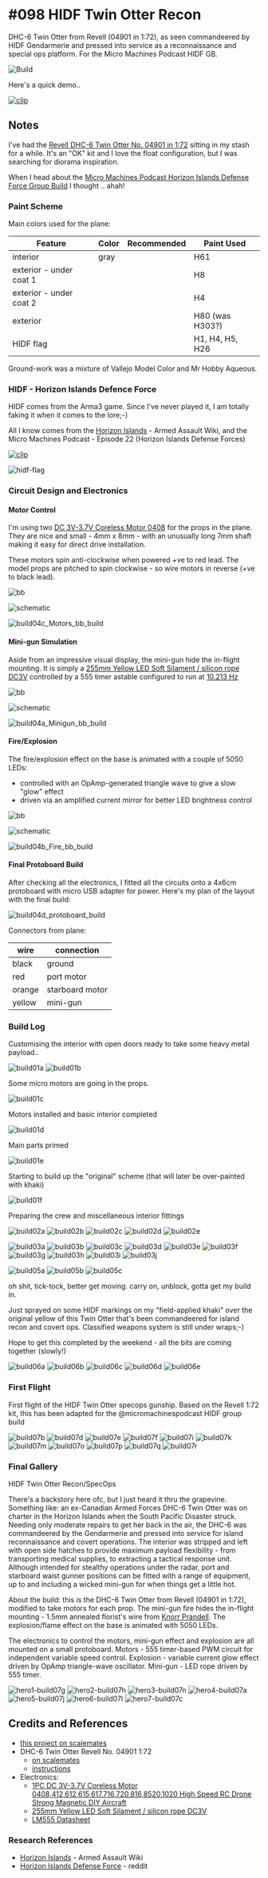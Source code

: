 # #098 HIDF Twin Otter Recon

DHC-6 Twin Otter from Revell (04901 in 1:72), as seen commandeered by HIDF Gendarmerie and pressed into service as a reconnaissance and special ops platform.
For the Micro Machines Podcast HIDF GB.

![Build](./assets/TwinOtter_build.jpg?raw=true)

Here's a quick demo..

[![clip](https://img.youtube.com/vi/hquGInDrmBc/0.jpg)](https://www.youtube.com/watch?v=hquGInDrmBc)

## Notes

I've had the [Revell DHC-6 Twin Otter No. 04901 in 1:72](https://www.scalemates.com/kits/revell-04901-dhc-6-twin-otter--607525)
sitting in my stash for a while.
 It's an "OK" kit and I love the float configuration, but I was searching for diorama inspiration.

When I head about the
[Micro Machines Podcast Horizon Islands Defense Force Group Build](https://www.youtube.com/watch?v=Dcp4T_c6mHw)
I thought .. ahah!

### Paint Scheme

Main colors used for the plane:

| Feature                  | Color                | Recommended | Paint Used |
|--------------------------|----------------------|-------------|------------|
| interior                 | gray                 |             | H61        |
| exterior - under coat  1 |                      |             | H8         |
| exterior - under coat  2 |                      |             | H4         |
| exterior                 |                      |             | H80 (was H303?) |
| HIDF flag                |                      |             | H1, H4, H5, H26 |

Ground-work was a mixture of Vallejo Model Color and Mr Hobby Aqueous.

### HIDF - Horizon Islands Defence Force

HIDF comes from the Arma3 game. Since I've never played it, I am totally faking it when it comes to the lore;-)

All I know comes from the
[Horizon Islands](https://armedassault.fandom.com/wiki/Horizon_Islands) - Armed Assault Wiki,
and the Micro Machines Podcast - Episode 22 (Horizon Islands Defense Forces)

[![clip](https://img.youtube.com/vi/Dcp4T_c6mHw/0.jpg)](https://www.youtube.com/watch?v=Dcp4T_c6mHw)

![hidf-flag](./assets/hidf-flag.jpg?raw=true)

### Circuit Design and Electronics

#### Motor Control

I'm using two [DC 3V-3.7V Coreless Motor 0408](https://www.aliexpress.com/item/4001279573187.html) for the props in the plane.
They are nice and small - 4mm x 8mm  - with an unusually long 7mm shaft making it easy for direct drive installation.

These motors spin anti-clockwise when powered +ve to red lead.
The model props are pitched to spin clockwise - so wire motors in reverse (+ve to black lead).

![bb](./assets/Motors_bb.jpg?raw=true)

![schematic](./assets/Motors_schematic.jpg?raw=true)

![build04c_Motors_bb_build](./assets/build04c_Motors_bb_build.jpg?raw=true)

#### Mini-gun Simulation

Aside from an impressive visual display, the mini-gun hide the in-flight mounting. It is simply a
[255mm Yellow LED Soft Silament / silicon rope DC3V](https://www.aliexpress.com/item/1005005242048043.html)
controlled by a 555 timer astable configured to run at
[10.213 Hz](https://visual555.tardate.com/?mode=astable&r1=10&r2=10&c=4.7)

![bb](./assets/MiniGun_bb.jpg?raw=true)

![schematic](./assets/MiniGun_schematic.jpg?raw=true)

![build04a_Minigun_bb_build](./assets/build04a_Minigun_bb_build.jpg?raw=true)

#### Fire/Explosion

The fire/explosion effect on the base is animated with a couple of 5050 LEDs:

* controlled with an OpAmp-generated triangle wave to give a slow "glow" effect
* driven via an amplified current mirror for better LED brightness control

![bb](./assets/Fire_bb.jpg?raw=true)

![schematic](./assets/Fire_schematic.jpg?raw=true)

![build04b_Fire_bb_build](./assets/build04b_Fire_bb_build.jpg?raw=true)

#### Final Protoboard Build

After checking all the electronics, I fitted all the circuits onto a 4x6cm protoboard with micro USB adapter for power.
Here's my plan of the layout with the final build:

![build04d_protoboard_build](./assets/build04d_protoboard_build.jpg?raw=true)

Connectors from plane:

| wire    | connection      |
|---------|-----------------|
| black   | ground          |
| red     | port motor      |
| orange  | starboard motor |
| yellow  | mini-gun        |

### Build Log

Customising the interior with open doors ready to take some heavy metal payload..

![build01a](./assets/build01a.jpg?raw-true)
![build01b](./assets/build01b.jpg?raw-true)

Some micro motors are going in the props.

![build01c](./assets/build01c.jpg?raw-true)

Motors installed and basic interior completed

![build01d](./assets/build01d.jpg?raw-true)

Main parts primed

![build01e](./assets/build01e.jpg?raw-true)

Starting to build up the "original" scheme (that will later be over-painted with khaki)

![build01f](./assets/build01f.jpg?raw-true)

Preparing the crew and miscellaneous interior fittings

![build02a](./assets/build02a.jpg?raw-true)
![build02b](./assets/build02b.jpg?raw-true)
![build02c](./assets/build02c.jpg?raw-true)
![build02d](./assets/build02d.jpg?raw-true)
![build02e](./assets/build02e.jpg?raw-true)

![build03a](./assets/build03a.jpg?raw-true)
![build03b](./assets/build03b.jpg?raw-true)
![build03c](./assets/build03c.jpg?raw-true)
![build03d](./assets/build03d.jpg?raw-true)
![build03e](./assets/build03e.jpg?raw-true)
![build03f](./assets/build03f.jpg?raw-true)
![build03g](./assets/build03g.jpg?raw-true)
![build03h](./assets/build03h.jpg?raw-true)
![build03i](./assets/build03i.jpg?raw-true)
![build03j](./assets/build03j.jpg?raw-true)

![build05a](./assets/build05a.jpg?raw-true)
![build05b](./assets/build05b.jpg?raw-true)
![build05c](./assets/build05c.jpg?raw-true)

oh shit, tick-tock,
better get moving.
carry on, unblock,
gotta get my build in.

Just sprayed on some HIDF markings on my "field-applied khaki" over the original yellow of this Twin Otter that's been commandeered for island recon and covert ops.
Classified weapons system is still under wraps;-)

Hope to get this completed by the weekend - all the bits are coming together (slowly!)

![build06a](./assets/build06a.jpg?raw-true)
![build06b](./assets/build06b.jpg?raw-true)
![build06c](./assets/build06c.jpg?raw-true)
![build06d](./assets/build06d.jpg?raw-true)
![build06e](./assets/build06e.jpg?raw-true)

### First Flight

First flight of the HIDF Twin Otter specops gunship. Based on the Revell 1:72 kit, this has been adapted for the @micromachinespodcast HIDF group build

![build07b](./assets/build07b.jpg?raw-true)
![build07d](./assets/build07d.jpg?raw-true)
![build07e](./assets/build07e.jpg?raw-true)
![build07f](./assets/build07f.jpg?raw-true)
![build07i](./assets/build07i.jpg?raw-true)
![build07k](./assets/build07k.jpg?raw-true)
![build07m](./assets/build07m.jpg?raw-true)
![build07o](./assets/build07o.jpg?raw-true)
![build07p](./assets/build07p.jpg?raw-true)
![build07q](./assets/build07q.jpg?raw-true)
![build07r](./assets/build07r.jpg?raw-true)

### Final Gallery

HIDF Twin Otter Recon/SpecOps

There's a backstory here ofc, but I just heard it thru the grapevine. Something like:
an ex-Canadian Armed Forces DHC-6 Twin Otter was on charter in the Horizon Islands when the South Pacific Disaster struck.
Needing only moderate repairs to get her back in the air, the DHC-6 was commandeered by the Gendarmerie and pressed into service
for island reconnaissance and covert operations. The interior was stripped and left with open side hatches to provide maximum payload flexibility - from transporting medical supplies, to extracting a tactical response unit. Although intended for stealthy operations under the radar, port and starboard waist gunner positions
can be fitted with a range of equipment, up to and including a wicked mini-gun for when things get a little hot.

About the build: this is the DHC-6 Twin Otter from Revell (04901 in 1:72), modified to take motors for each prop.
The mini-gun fire hides the in-flight mounting - 1.5mm annealed florist's wire from [Knorr Prandell](https://www.knorrprandell.com).
The explosion/flame effect on the base is animated with 5050 LEDs.

The electronics to control the motors, mini-gun effect and explosion are all mounted on a small protoboard.
Motors - 555 timer-based PWM circuit for independent variable speed control.
Explosion - variable current glow effect driven by OpAmp triangle-wave oscillator.
Mini-gun - LED rope driven by 555 timer.

![hero1-build07g](./assets/hero1-build07g.jpg?raw=true)
![hero2-build07h](./assets/hero2-build07h.jpg?raw=true)
![hero3-build07n](./assets/hero3-build07n.jpg?raw=true)
![hero4-build07a](./assets/hero4-build07a.jpg?raw=true)
![hero5-build07j](./assets/hero5-build07j.jpg?raw=true)
![hero6-build07l](./assets/hero6-build07l.jpg?raw=true)
![hero7-build07c](./assets/hero7-build07c.jpg?raw=true)

## Credits and References

* [this project on scalemates](https://www.scalemates.com/profiles/mate.php?id=74137&p=projects&project=152241)
* DHC-6 Twin Otter Revell No. 04901 1:72
    * [on scalemates](https://www.scalemates.com/kits/revell-04901-dhc-6-twin-otter--607525)
    * [instructions](./assets/04901-instructions.pdf)
* Electronics:
    * [1PC DC 3V-3.7V Coreless Motor 0408,412,612,615,617.716,720,816,8520,1020 High Speed RC Drone Strong Magnetic DIY Aircraft](https://www.aliexpress.com/item/4001279573187.html)
    * [255mm Yellow LED Soft Silament / silicon rope DC3V](https://www.aliexpress.com/item/1005005242048043.html)
    * [LM555 Datasheet](https://www.futurlec.com/Linear/LM555CN.shtml)

### Research References

* [Horizon Islands](https://armedassault.fandom.com/wiki/Horizon_Islands) - Armed Assault Wiki
* [Horizon Islands Defense Force](https://www.reddit.com/r/arma/comments/zpuc88/horizon_islands_defense_force/) - reddit
